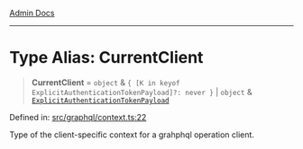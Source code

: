 [Admin Docs](/)

***

# Type Alias: CurrentClient

> **CurrentClient** = `object` & `{ [K in keyof ExplicitAuthenticationTokenPayload]?: never }` \| `object` & [`ExplicitAuthenticationTokenPayload`](ExplicitAuthenticationTokenPayload.md)

Defined in: [src/graphql/context.ts:22](https://github.com/Sourya07/talawa-api/blob/aac5f782223414da32542752c1be099f0b872196/src/graphql/context.ts#L22)

Type of the client-specific context for a grahphql operation client.
